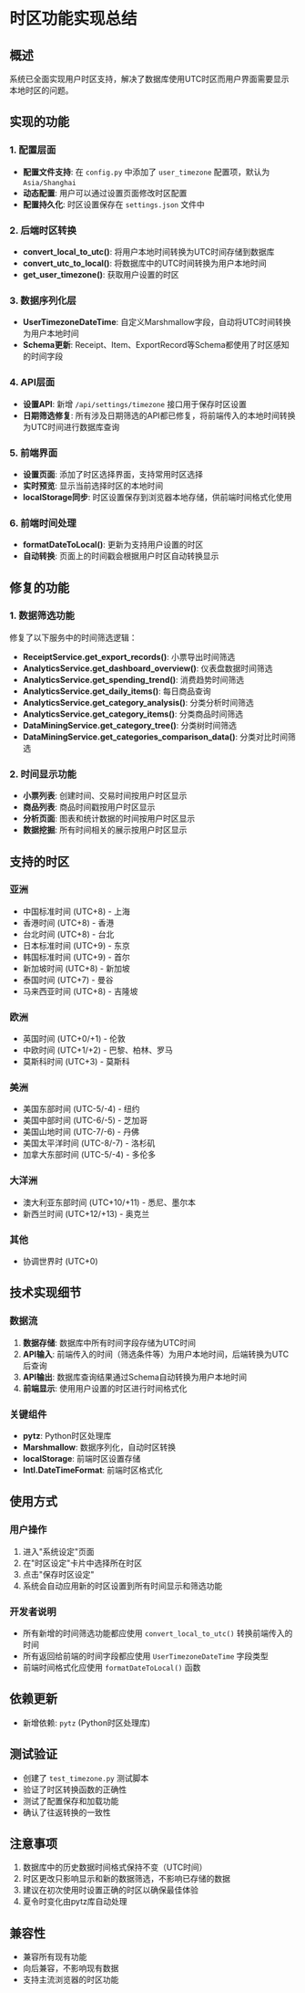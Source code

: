 # 时区功能实现总结

## 概述
系统已全面实现用户时区支持，解决了数据库使用UTC时区而用户界面需要显示本地时区的问题。

## 实现的功能

### 1. 配置层面
- **配置文件支持**: 在 `config.py` 中添加了 `user_timezone` 配置项，默认为 `Asia/Shanghai`
- **动态配置**: 用户可以通过设置页面修改时区配置
- **配置持久化**: 时区设置保存在 `settings.json` 文件中

### 2. 后端时区转换
- **convert_local_to_utc()**: 将用户本地时间转换为UTC时间存储到数据库
- **convert_utc_to_local()**: 将数据库中的UTC时间转换为用户本地时间
- **get_user_timezone()**: 获取用户设置的时区

### 3. 数据序列化层
- **UserTimezoneDateTime**: 自定义Marshmallow字段，自动将UTC时间转换为用户本地时间
- **Schema更新**: Receipt、Item、ExportRecord等Schema都使用了时区感知的时间字段

### 4. API层面
- **设置API**: 新增 `/api/settings/timezone` 接口用于保存时区设置
- **日期筛选修复**: 所有涉及日期筛选的API都已修复，将前端传入的本地时间转换为UTC时间进行数据库查询

### 5. 前端界面
- **设置页面**: 添加了时区选择界面，支持常用时区选择
- **实时预览**: 显示当前选择时区的本地时间
- **localStorage同步**: 时区设置保存到浏览器本地存储，供前端时间格式化使用

### 6. 前端时间处理
- **formatDateToLocal()**: 更新为支持用户设置的时区
- **自动转换**: 页面上的时间戳会根据用户时区自动转换显示

## 修复的功能

### 1. 数据筛选功能
修复了以下服务中的时间筛选逻辑：
- **ReceiptService.get_export_records()**: 小票导出时间筛选
- **AnalyticsService.get_dashboard_overview()**: 仪表盘数据时间筛选
- **AnalyticsService.get_spending_trend()**: 消费趋势时间筛选
- **AnalyticsService.get_daily_items()**: 每日商品查询
- **AnalyticsService.get_category_analysis()**: 分类分析时间筛选
- **AnalyticsService.get_category_items()**: 分类商品时间筛选
- **DataMiningService.get_category_tree()**: 分类树时间筛选
- **DataMiningService.get_categories_comparison_data()**: 分类对比时间筛选

### 2. 时间显示功能
- **小票列表**: 创建时间、交易时间按用户时区显示
- **商品列表**: 商品时间戳按用户时区显示
- **分析页面**: 图表和统计数据的时间按用户时区显示
- **数据挖掘**: 所有时间相关的展示按用户时区显示

## 支持的时区

### 亚洲
- 中国标准时间 (UTC+8) - 上海
- 香港时间 (UTC+8) - 香港
- 台北时间 (UTC+8) - 台北
- 日本标准时间 (UTC+9) - 东京
- 韩国标准时间 (UTC+9) - 首尔
- 新加坡时间 (UTC+8) - 新加坡
- 泰国时间 (UTC+7) - 曼谷
- 马来西亚时间 (UTC+8) - 吉隆坡

### 欧洲
- 英国时间 (UTC+0/+1) - 伦敦
- 中欧时间 (UTC+1/+2) - 巴黎、柏林、罗马
- 莫斯科时间 (UTC+3) - 莫斯科

### 美洲
- 美国东部时间 (UTC-5/-4) - 纽约
- 美国中部时间 (UTC-6/-5) - 芝加哥
- 美国山地时间 (UTC-7/-6) - 丹佛
- 美国太平洋时间 (UTC-8/-7) - 洛杉矶
- 加拿大东部时间 (UTC-5/-4) - 多伦多

### 大洋洲
- 澳大利亚东部时间 (UTC+10/+11) - 悉尼、墨尔本
- 新西兰时间 (UTC+12/+13) - 奥克兰

### 其他
- 协调世界时 (UTC+0)

## 技术实现细节

### 数据流
1. **数据存储**: 数据库中所有时间字段存储为UTC时间
2. **API输入**: 前端传入的时间（筛选条件等）为用户本地时间，后端转换为UTC后查询
3. **API输出**: 数据库查询结果通过Schema自动转换为用户本地时间
4. **前端显示**: 使用用户设置的时区进行时间格式化

### 关键组件
- **pytz**: Python时区处理库
- **Marshmallow**: 数据序列化，自动时区转换
- **localStorage**: 前端时区设置存储
- **Intl.DateTimeFormat**: 前端时区格式化

## 使用方式

### 用户操作
1. 进入"系统设定"页面
2. 在"时区设定"卡片中选择所在时区
3. 点击"保存时区设定"
4. 系统会自动应用新的时区设置到所有时间显示和筛选功能

### 开发者说明
- 所有新增的时间筛选功能都应使用 `convert_local_to_utc()` 转换前端传入的时间
- 所有返回给前端的时间字段都应使用 `UserTimezoneDateTime` 字段类型
- 前端时间格式化应使用 `formatDateToLocal()` 函数

## 依赖更新
- 新增依赖: `pytz` (Python时区处理库)

## 测试验证
- 创建了 `test_timezone.py` 测试脚本
- 验证了时区转换函数的正确性
- 测试了配置保存和加载功能
- 确认了往返转换的一致性

## 注意事项
1. 数据库中的历史数据时间格式保持不变（UTC时间）
2. 时区更改只影响显示和新的数据筛选，不影响已存储的数据
3. 建议在初次使用时设置正确的时区以确保最佳体验
4. 夏令时变化由pytz库自动处理

## 兼容性
- 兼容所有现有功能
- 向后兼容，不影响现有数据
- 支持主流浏览器的时区功能
